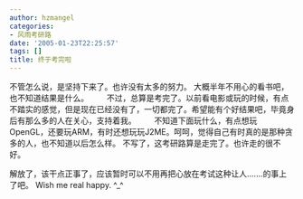 ```yaml
---
author: hzmangel
categories:
- 风雨考研路
date: '2005-01-23T22:25:57'
tags: []
title: 终于考完啦
---
```

不管怎么说，是坚持下来了。也许没有太多的努力。
大概半年不用心的看书吧，也不知道结果是什么。
　　不过，总算是考完了。以前看电影或玩的时候，有点不踏实的感觉，但是现在已经没有了，一切都完了。希望能有个好结果吧，毕竟身后有那么多的人在关心，支持着我。
　　不知道下面玩什么，有点想玩OpenGL，还要玩ARM，有时还想玩玩J2ME。呵呵，觉得自己有时真的是那种贪多的人，也不知道以后怎么样。
不写了，这考研路算是走完了。也许走的很不好。

解放了，该干点正事了，应该暂时可以不用再把心放在考试这种让人.......的事上了吧。
Wish me real happy. ^_^